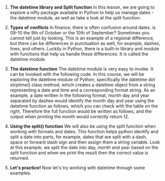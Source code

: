 1. **The datetime library and Split function**
In this lesson, we are going to explore a nifty package available in Python to help us manage dates - the datetime module, as well as take a look at the split function.

2. **Types of conflicts**
In finance, there is often confusion around dates. is 09-10 the 9th of October or the 10th of September? Sometimes you cannot tell just by looking. This is an example of a regional difference, but there can be differences in punctuation as well, for example, dashes, lines, and others. Luckily in Python, there is a built-in library and module with functions that help us handle these differences. It is called the datetime module.

3. **The datetime function**
The datetime module is very easy to invoke. It can be invoked with the following code. In this course, we will be exploring the datetime module of Python, specifically the datetime dot strptime() class method, which creates a datetime object from a string representing a date and time and a corresponding format string. As an example, a date written in the following format, month day and year separated by dashes would identify the month day and year using the datetime function as follows, which you can check with the table on the right. Therefore the full function would be written as follows, and the output when printing the month would correctly return 12.

4. **Using the split() function**
We will also be using the split function when working with formats and dates. This function helps python identify and split a date into parts, for example, dates that are split with a dash, space or forward slash sign and then assign them a string variable. Look at this example, we split the date into day, month and year based on the split function and when we print the result then the correct value is returned.

5. **Let's practice!**
Now let's try working with datetime through some examples.